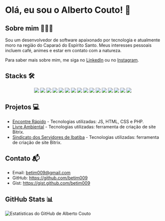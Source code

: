 # Olá, eu sou o Alberto Couto! 👋

## Sobre mim 👨🏻‍💻
Sou um desenvolvedor de software apaixonado por tecnologia e atualmente moro na região do Caparaó do Espírito Santo. Meus interesses pessoais incluem café, animes e estar em contato com a natureza. 

Para saber mais sobre mim, me siga no [LinkedIn]((https://www.linkedin.com/in/albertocouto/)) ou no [Instagram](https://www.instagram.com/albertofernandescouto/).

## Stacks 🛠️
<div align="center">
  <img src="https://img.shields.io/badge/-JavaScript-F7DF1E?style=flat-square&logo=javascript&logoColor=white">
  <img src="https://img.shields.io/badge/-ES6-F7DF1E?style=flat-square&logo=javascript&logoColor=white">
  <img src="https://img.shields.io/badge/-Bootstrap-563D7C?style=flat-square&logo=bootstrap&logoColor=white">
  <img src="https://img.shields.io/badge/-React.js-61DAFB?style=flat-square&logo=react&logoColor=white">
  <img src="https://img.shields.io/badge/-RTL-00BFFF?style=flat-square">
  <img src="https://img.shields.io/badge/-Jest-C21325?style=flat-square&logo=jest&logoColor=white">
  <img src="https://img.shields.io/badge/-MongoDB-47A248?style=flat-square&logo=mongodb&logoColor=white">
  <img src="https://img.shields.io/badge/-MySQL-4479A1?style=flat-square&logo=mysql&logoColor=white">
  <img src="https://img.shields.io/badge/-Express.js-787878?style=flat-square">
  <img src="https://img.shields.io/badge/-Sinon-8A8A8A?style=flat-square">
  <img src="https://img.shields.io/badge/-Chai-A30701?style=flat-square">
  <img src="https://img.shields.io/badge/-Node.js-43853D?style=flat-square&logo=node.js&logoColor=white">
  <img src="https://img.shields.io/badge/-Python-3776AB?style=flat-square&logo=python&logoColor=white">
  <img src="https://img.shields.io/badge/-Linux-FCC624?style=flat-square&logo=linux&logoColor=white">
  <img src="https://img.shields.io/badge/-Git-F05032?style=flat-square&logo=git&logoColor=white">
  <img src="https://img.shields.io/badge/-Bash-4EAA25?style=flat-square">
</div>

## Projetos 💻
- [Encontre Rápido](https://www.encontrerapido.com.br/) - Tecnologias utilizadas: JS, HTML, CSS e PHP.
- [Livre Ambiental](https://livreambiental.com.br/) - Tecnologias utilizadas: ferramenta de criação de site Bitrix.
- [Sindicato dos Servidores de Ibatiba](https://servidoresdeibatiba.com/) - Tecnologias utilizadas: ferramenta de criação de site Bitrix.

## Contato 📬
- Email: betim009@gmail.com
- GitHub: https://github.com/betim009
- Gist: https://gist.github.com/betim009

## GitHub Stats 📊
![Estatísticas do GitHub de Alberto Couto](https://github-readme-stats.vercel.app/api?username=betim009&show_icons=true&theme=dark)
